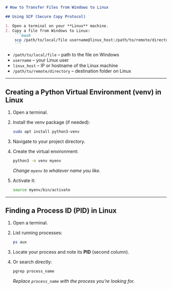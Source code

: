 ````markdown
# How to Transfer Files from Windows to Linux

## Using SCP (Secure Copy Protocol)

1. Open a terminal on your **Linux** machine.
2. Copy a file from Windows to Linux:
    ```bash
    scp /path/to/local/file username@linux_host:/path/to/remote/directory
    ```
````

-   `/path/to/local/file` – path to the file on Windows
-   `username` – your Linux user
-   `linux_host` – IP or hostname of the Linux machine
-   `/path/to/remote/directory` – destination folder on Linux

---

## Creating a Python Virtual Environment (venv) in Linux

1. Open a terminal.
2. Install the venv package (if needed):

    ```bash
    sudo apt install python3-venv
    ```

3. Navigate to your project directory.
4. Create the virtual environment:

    ```bash
    python3 -m venv myenv
    ```

    _Change `myenv` to whatever name you like._

5. Activate it:

    ```bash
    source myenv/bin/activate
    ```

---

## Finding a Process ID (PID) in Linux

1. Open a terminal.
2. List running processes:

    ```bash
    ps aux
    ```

3. Locate your process and note its **PID** (second column).
4. Or search directly:

    ```bash
    pgrep process_name
    ```

    _Replace `process_name` with the process you’re looking for._
